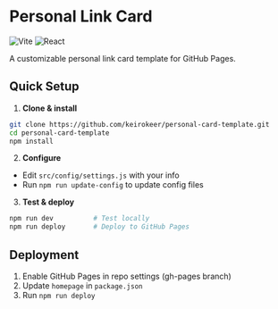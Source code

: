 # Personal Link Card

![Vite](https://img.shields.io/badge/vite-%23646CFF.svg?style=for-the-badge&logo=vite&logoColor=white)
![React](https://img.shields.io/badge/react-%2320232a.svg?style=for-the-badge&logo=react&logoColor=%2361DAFB)

A customizable personal link card template for GitHub Pages.

## Quick Setup

1. **Clone & install**
```bash
git clone https://github.com/keirokeer/personal-card-template.git
cd personal-card-template
npm install
```

2. **Configure**
- Edit `src/config/settings.js` with your info
- Run `npm run update-config` to update config files

3. **Test & deploy**
```bash
npm run dev          # Test locally
npm run deploy       # Deploy to GitHub Pages
```

## Deployment

1. Enable GitHub Pages in repo settings (gh-pages branch)
2. Update `homepage` in `package.json`
3. Run `npm run deploy`